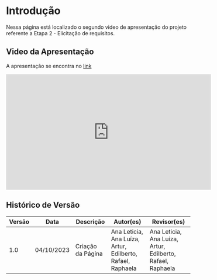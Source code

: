 # Introdução

Nessa página está localizado o segundo video de apresentação do projeto referente a Etapa 2 - Elicitação de requisitos.

## Video da Apresentação

A apresentação se encontra no [link](https://www.youtube.com/watch?v=I6TU7pNQBos&ab_channel=RafaelCanabrava)

<iframe width="560" height="315" src="https://www.youtube.com/watch?v=I6TU7pNQBos&ab_channel=RafaelCanabrava" title="YouTube video player" frameborder="0" allow="accelerometer; autoplay; clipboard-write; encrypted-media; gyroscope; picture-in-picture; web-share" allowfullscreen></iframe>

## Histórico de Versão

| Versão | Data       | Descrição          | Autor(es) | Revisor(es) |
| ------- | ---------- | -------------------- | --------- | ----------- |
| 1.0     | 04/10/2023 | Criação da Página | Ana Leticia, Ana Luíza, Artur, Edilberto, Rafael, Raphaela     | Ana Leticia, Ana Luíza, Artur, Edilberto, Rafael, Raphaela       |